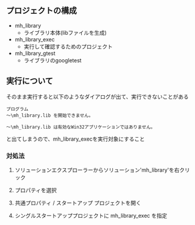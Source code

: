 ## プロジェクトの構成

- mh_library
  - ライブラリ本体(libファイルを生成)
- mh_library_exec
  - 実行して確認するためのプロジェクト
- mh_library_gtest
  - ライブラリのgoogletest

## 実行について

そのまま実行すると以下のようなダイアログが出て、実行できないことがある

```
プログラム
～\mh_library.lib を開始できません。

～\mh_library.lib は有効なWin32アプリケーションではありません。

```

と出てしまうので、mh_library_execを実行対象にすること  

### 対処法

1. ソリューションエクスプローラーからソリューション'mh_library'を右クリック 

2. プロパティを選択
3. 共通プロパティ / スタートアップ プロジェクトを開く
4. シングルスタートアッププロジェクトに mh_library_exec を指定